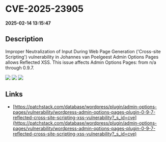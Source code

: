 # CVE-2025-23905

**2025-02-14 13:15:47**

## Description
Improper Neutralization of Input During Web Page Generation ('Cross-site Scripting') vulnerability in Johannes van Poelgeest Admin Options Pages allows Reflected XSS. This issue affects Admin Options Pages: from n/a through 0.9.7.

![](https://img.shields.io/static/v1?label=Score&message=7.1&color=red)
![](https://img.shields.io/static/v1?label=Severity&message=HIGH&color=red)
![](https://img.shields.io/static/v1?label=CWE&message=XSS&color=green)

## Links
- [https://patchstack.com/database/wordpress/plugin/admin-options-pages/vulnerability/wordpress-admin-options-pages-plugin-0-9-7-reflected-cross-site-scripting-xss-vulnerability?_s_id=cve](https://patchstack.com/database/wordpress/plugin/admin-options-pages/vulnerability/wordpress-admin-options-pages-plugin-0-9-7-reflected-cross-site-scripting-xss-vulnerability?_s_id=cve)
